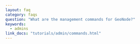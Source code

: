 ```yaml
---
layout: faq
category: faqs
question: "What are the management commands for GeoNode?"
keywords:
  - admins
link_docs: "tutorials/admin/commands.html"
---
```


